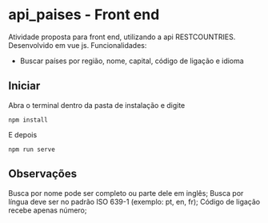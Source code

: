 # api_paises - Front end
Atividade proposta para front end, utilizando a api RESTCOUNTRIES. Desenvolvido em vue js.
Funcionalidades: 
- Buscar países por região, nome, capital, código de ligação e idioma
## Iniciar
Abra o terminal dentro da pasta de instalação e digite
```
npm install
```
E depois
```
npm run serve
```

## Observações
Busca por nome pode ser completo ou parte dele em inglês;
Busca por língua deve ser no padrão ISO 639-1 (exemplo: pt, en, fr);
Código de ligação recebe apenas número;


